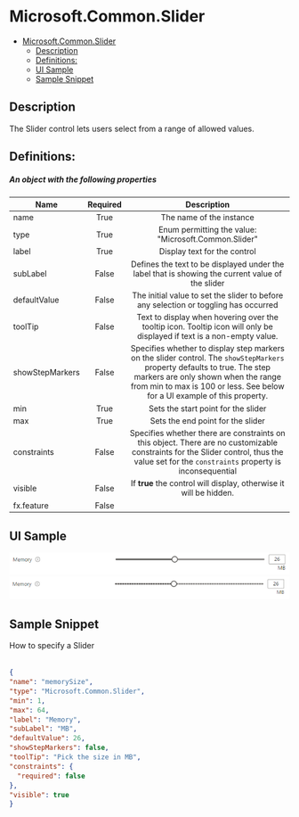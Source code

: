 <a name="microsoft-common-slider"></a>
# Microsoft.Common.Slider
* [Microsoft.Common.Slider](#microsoft-common-slider)
    * [Description](#microsoft-common-slider-description)
    * [Definitions:](#microsoft-common-slider-definitions)
    * [UI Sample](#microsoft-common-slider-ui-sample)
    * [Sample Snippet](#microsoft-common-slider-sample-snippet)

<a name="microsoft-common-slider-description"></a>
## Description
The Slider control lets users select from a range of allowed values.
<a name="microsoft-common-slider-definitions"></a>
## Definitions:
<a name="microsoft-common-slider-definitions-an-object-with-the-following-properties"></a>
##### An object with the following properties
| Name | Required | Description
| ---|:--:|:--:|
|name|True|The name of the instance
|type|True|Enum permitting the value: "Microsoft.Common.Slider"
|label|True|Display text for the control
|subLabel|False|Defines the text to be displayed under the label that is showing the current value of the slider
|defaultValue|False|The initial value to set the slider to before any selection or toggling has occurred
|toolTip|False|Text to display when hovering over the tooltip icon. Tooltip icon will only be displayed if text is a non-empty value.
|showStepMarkers|False|Specifies whether to display step markers on the slider control. The <code>showStepMarkers</code> property defaults to true. The step markers are only shown when the range from min to max is 100 or less. See below for a UI example of this property.
|min|True|Sets the start point for the slider
|max|True|Sets the end point for the slider
|constraints|False|Specifies whether there are constraints on this object. There are no customizable constraints for the Slider control, thus the value set for the <code>constraints</code> property is inconsequential
|visible|False|If **true** the control will display, otherwise it will be hidden.
|fx.feature|False|
<a name="microsoft-common-slider-ui-sample"></a>
## UI Sample
![alt-text](../media/dx/controls/dx-control-Microsoft.Common.Slider.png "UI sample of a Slider control")  
![alt-text](../media/dx/controls/dx-control-Microsoft.Common.Slider-withStepMarkers.png "UI sample of a Slider control with step markers")  
<a name="microsoft-common-slider-sample-snippet"></a>
## Sample Snippet
How to specify a Slider
```json

{
"name": "memorySize",
"type": "Microsoft.Common.Slider",
"min": 1,
"max": 64,
"label": "Memory",
"subLabel": "MB",
"defaultValue": 26,
"showStepMarkers": false,
"toolTip": "Pick the size in MB",
"constraints": {
  "required": false
},
"visible": true
}

```
